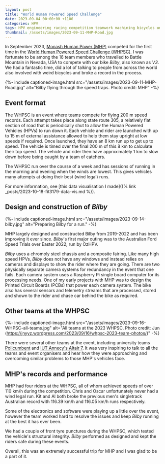 ```yaml
---
layout: post
title: "World Human Powered Speed Challenge"
date: 2023-09-04 00:00:00 +1100
categories: HPV
tags: HPV engineering racing competition teamwork machining bicycles university
thumbnail: /assets/images/2023-09-11-MHP-Road.jpg
---
```


In September 2023, [Monash Human Power (MHP)](https://monashhumanpower.org/) competed for the first time in the [World Human Powered Speed Challenge (WHPSC)](https://www.facebook.com/groups/123929127660938). I was fortunate to be among the 16 team members who travelled to Battle Mountain in Nevada, USA to compete with our bike *Bilby*, also known as *V3*. We had a fantastic time, did a lot of talking to people from across the world also involved with weird bicycles and broke a record in the process.

{%- include captioned-image.html src="/assets/images/2023-09-11-MHP-Road.jpg" alt="Bilby flying through the speed traps. Photo credit: MHP" -%}

## Event format
The WHPSC is an event where teams compete for flying 200 m speed records. Each attempt takes place along state route 305, a relatively flat section of road that is periodically shut to allow the Human Powered Vehicles (HPVs) to run down it. Each vehicle and rider are launched with up to 15 m of external assistance allowed to help them stay upright at low speeds if required. Once launched, they have an 8 km run up to get up to speed. The vehicle is timed over the final 200 m of this 8 km to calculate their top speed. The vehicle and rider then have approximately 1 km to slow down before being caught by a team of catchers.

The WHPSC run over the course of a week and has sessions of running in the morning and evening when the winds are lowest. This gives vehicles many attempts at doing their best (wind legal) runs.

For more information, see [this data visualisation I made]({% link _posts/2023-10-18-fit3179-data-vis.md %}).

## Design and construction of *Bilby*
{%- include captioned-image.html src="/assets/images/2023-09-14-bilby.jpg" alt="Preparing Bilby for a run." -%}

MHP largely designed and constructed Bilby from 2019-2022 and has been improving it ever since. *Bilby*'s first major outing was to the Australian Ford Speed Trials over Easter 2022, run by OzHPV.

*Bilby* uses a chromoly steel chassis and a composite fairing. Like many high speed HPVs, *Bilby* does not have any windows and instead relies on cameras and displays to show the rider where they are going. There are two physically separate camera systems for redundancy in the event that one fails. Each camera system uses a Raspberry Pi single board computer for its processing needs. One of my early projects with MHP was to design the Printed Circuit Boards (PCBs) that power each camera system. The bike also has several sensors and telemetry streams that are processed, stored and shown to the rider and chase car behind the bike as required.

## Other teams at the WHPSC
{%- include captioned-image.html src="/assets/images/2023-09-16-WHPSC-all-teams.jpg" alt="All teams at the 2023 WHPSC. Photo credit: Jun (https://jnyyz.wordpress.com/2023/09/16/whpsc-2023-team-photos/)" -%}

There were several other teams at the event, including university teams [Policumbent](https://www.policumbent.it/en/) and [IUT Annecy's Altair 7](https://www.youtube.com/@veloaltair). It was very inspiring to talk to all the teams and event organisers and hear how they were approaching and overcoming similar problems to those MHP's vehicles face.

## MHP's records and performance
MHP had four riders at the WHPSC, all of whom achieved speeds of over 110 km/h during the competition. Chris and Oscar unfortunately never had a wind legal run. Kit and Al both broke the previous men's singletrack Australian record with 116.39 km/h and 116.05 km/h runs respectively.

Some of the electronics and software were playing up a little over the event, however the team worked hard to resolve the issues and keep *Bilby* running at the best it has ever been.

We had a couple of front tyre punctures during the WHPSC, which tested the vehicle's structural integrity. *Bilby* performed as designed and kept the riders safe during these events.

Overall, this was an extremely successful trip for MHP and I was glad to be a part of it.